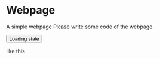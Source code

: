 # Webpage
A simple webpage
Please write some code of the webpage.
<!DOCTYPE html>
<html>
<head>
	<title> hello world
	</title>
	<script type="text/javascript" src="button1.js"></script>
<link rel="stylesheet" href="https://maxcdn.bootstrapcdn.com/bootstrap/3.3.7/css/bootstrap.min.css" integrity="sha384-BVYiiSIFeK1dGmJRAkycuHAHRg32OmUcww7on3RYdg4Va+PmSTsz/K68vbdEjh4u" crossorigin="anonymous">

</head>
<body>
	<script src="http://code.jquery.com/jquery-3.3.1.min.js" integrity="sha256-FgpCb/KJQlLNfOu91ta32o/NMZxltwRo8QtmkMRdAu8=" crossorigin="anonymous"></script>

<button type="button" onclick="promptMe()" id="myButton" data-loading-text="Loading..." class="btn btn-primary" autocomplete="off">
  Loading state
</button>

<script>
        function goPython(){
            $.ajax({
              url: "pygame1.py",
             context: document.body
            }).done(function() {
             alert('finished python script');;
            });
        }
    </script>


</body>
</html>

like this
